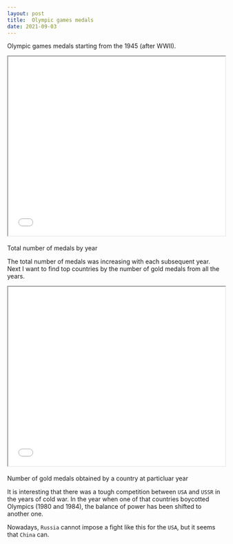```yaml
---
layout: post
title:  Olympic games medals
date: 2021-09-03
---
```


Olympic games medals starting from the 1945 (after WWII).



<div class="row mt-3" style="margin-bottom: 18px">
    <div class="col-sm mt-3 mt-md-0" align='center'>
        <iframe src="{{ site.baseurl }}/assets/html/olympics-total_medals.html" width="100%" height="415"></iframe>
    </div>
</div>
<div class="caption">
    <a> Total number of medals by year</a>
</div>

The total number of medals was increasing with each subsequent year. 
Next I want to find top
countries by the number of gold medals from all the years.


<div class="row mt-3" style="margin-bottom: 18px">
    <div class="col-sm mt-3 mt-md-0" align='center'>
        <iframe src="{{ site.baseurl }}/assets/html/olympics.html" width="100%" height="415"></iframe>
    </div>
</div>
<div class="caption">
    <a> Number of gold medals obtained by a country at particluar year</a>
</div>

It is interesting that there was a tough competition between `USA` and `USSR` in the years of cold war. In the year when one of that countries boycotted Olympics (1980 and 1984), the balance of power has been shifted to another one.

Nowadays, `Russia` cannot impose a fight like this for the `USA`, but it seems that `China` can. 
